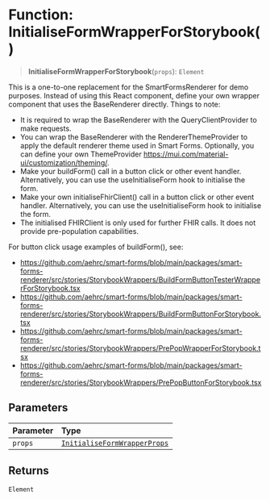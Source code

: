 # Function: InitialiseFormWrapperForStorybook()

> **InitialiseFormWrapperForStorybook**(`props`): `Element`

This is a one-to-one replacement for the SmartFormsRenderer for demo purposes.
Instead of using this React component, define your own wrapper component that uses the BaseRenderer directly.
Things to note:
- It is required to wrap the BaseRenderer with the QueryClientProvider to make requests.
- You can wrap the BaseRenderer with the RendererThemeProvider to apply the default renderer theme used in Smart Forms. Optionally, you can define your own ThemeProvider https://mui.com/material-ui/customization/theming/.
- Make your buildForm() call in a button click or other event handler. Alternatively, you can use the useInitialiseForm hook to initialise the form.
- Make your own initialiseFhirClient() call in a button click or other event handler. Alternatively, you can use the useInitialiseForm hook to initialise the form.
- The initialised FHIRClient is only used for further FHIR calls. It does not provide pre-population capabilities.

For button click usage examples of buildForm(), see:
- https://github.com/aehrc/smart-forms/blob/main/packages/smart-forms-renderer/src/stories/StorybookWrappers/BuildFormButtonTesterWrapperForStorybook.tsx
- https://github.com/aehrc/smart-forms/blob/main/packages/smart-forms-renderer/src/stories/StorybookWrappers/BuildFormButtonForStorybook.tsx
- https://github.com/aehrc/smart-forms/blob/main/packages/smart-forms-renderer/src/stories/StorybookWrappers/PrePopWrapperForStorybook.tsx
- https://github.com/aehrc/smart-forms/blob/main/packages/smart-forms-renderer/src/stories/StorybookWrappers/PrePopButtonForStorybook.tsx

## Parameters

| Parameter | Type |
| :------ | :------ |
| `props` | [`InitialiseFormWrapperProps`](../interfaces/InitialiseFormWrapperProps.md) |

## Returns

`Element`
